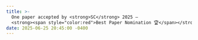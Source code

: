 ```yaml
---
title: >-
  One paper accepted by <strong>SC</strong> 2025 — 
  <strong><span style="color:red">Best Paper Nomination 🏆</span></strong>!
date: 2025-06-25 20:45:00 -0400
---
```

